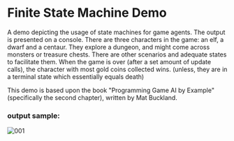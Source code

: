 # Finite State Machine Demo
A demo depicting the usage of state machines for game agents. The output is presented on a console.
There are three characters in the game: an elf, a dwarf and a centaur. They explore a dungeon,
and might come across monsters or treasure chests. There are other scenarios and adequate states
to facilitate them. When the game is over (after a set amount of update calls), the character with
most gold coins collected wins. (unless, they are in a terminal state which essentially equals death)

This demo is based upon the book "Programming Game AI by Example" (specifically the second chapter), written by Mat Buckland.

### output sample:
![001](https://github.com/alexdegti/Games-AI/assets/85748958/7a80663e-1119-4906-af16-47c8638b1f23)
